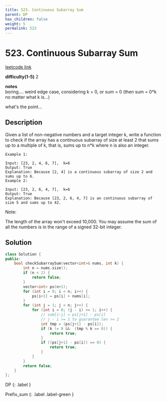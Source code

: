 ```yaml
---
title: 523. Continuous Subarray Sum
parent: DP
has_children: false
weight: 5
permalink: 523
---
```

# 523. Continuous Subarray Sum

[leetcode link](https://leetcode.com/problems/continuous-subarray-sum/)

**difficulty(1-5)** 
2

**notes**   
boring.... weird edge case, considering k = 0, or sum = 0 (then sum = 0*k no matter what k is...)

what's the point...

## Description
Given a list of non-negative numbers and a target integer k, write a function to check if the array has a continuous subarray of size at least 2 that sums up to a multiple of k, that is, sums up to n*k where n is also an integer.

 
```
Example 1:

Input: [23, 2, 4, 6, 7],  k=6
Output: True
Explanation: Because [2, 4] is a continuous subarray of size 2 and sums up to 6.
Example 2:

Input: [23, 2, 6, 4, 7],  k=6
Output: True
Explanation: Because [23, 2, 6, 4, 7] is an continuous subarray of size 5 and sums up to 42.
```

Note:

The length of the array won't exceed 10,000.
You may assume the sum of all the numbers is in the range of a signed 32-bit integer.

## Solution
```c++
class Solution {
public:
    bool checkSubarraySum(vector<int>& nums, int k) {
        int n = nums.size();
        if (n < 2) {
            return false;
        }
        vector<int> ps(n+1);
        for (int i = 0; i < n; i++) {
            ps[i+1] = ps[i] + nums[i];
        }
        for (int j = 1; j < n; j++) {
            for (int i = 0; (j - i) >= 1; i++) {
                // sum[i~j] = ps[j+1] - ps[i]
                // j - i >= 1 to guarantee len >= 2
                int tmp = (ps[j+1] - ps[i]);
                if (k != 0 &&  (tmp % k == 0)) {
                    return true;
                }             
                if ((ps[j+1] - ps[i]) == 0) {
                    return true;
                }
            }
        }
        return false;
    }
};
```


DP
{: .label }

Prefix_sum
{: .label .label-green }